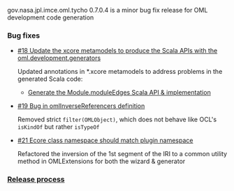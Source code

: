 gov.nasa.jpl.imce.oml.tycho 0.7.0.4 is a minor bug fix release for OML development code generation

### Bug fixes

- [#18 Update the xcore metamodels to produce the Scala APIs with the oml.development.generators](https://github.com/JPL-IMCE/gov.nasa.jpl.imce.oml.tycho/issues/18)

	Updated annotations in *.xcore metamodels to address problems in the generated Scala code:
	- [Generate the Module.moduleEdges Scala API & implementation](https://github.com/JPL-IMCE/gov.nasa.jpl.imce.oml.resolver/issues/4)
	
- [#19 Bug in omlInverseReferencers definition](https://github.com/JPL-IMCE/gov.nasa.jpl.imce.oml.tycho/issues/19)

	Removed strict `filter(OMLObject)`, which does not behave like OCL's `isKindOf` but rather `isTypeOf`
	
- [#21 Ecore class namespace should match plugin namespace](https://github.com/JPL-IMCE/gov.nasa.jpl.imce.oml.tycho/issues/21)

	Refactored the inversion of the 1st segment of the IRI to a common utility method in OMLExtensions for both the wizard & generator
	
### [Release process](releaseProcess.markdown)
